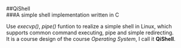 ##QiShell  
###A simple shell implementation written in C  

Use *execvp()*, *pipe()* funtion to realize a simple shell in Linux,
which supports common command executing, pipe and simple redirecting.   
It is a course design of the course *Operating System*, I call it **QiShell**.
